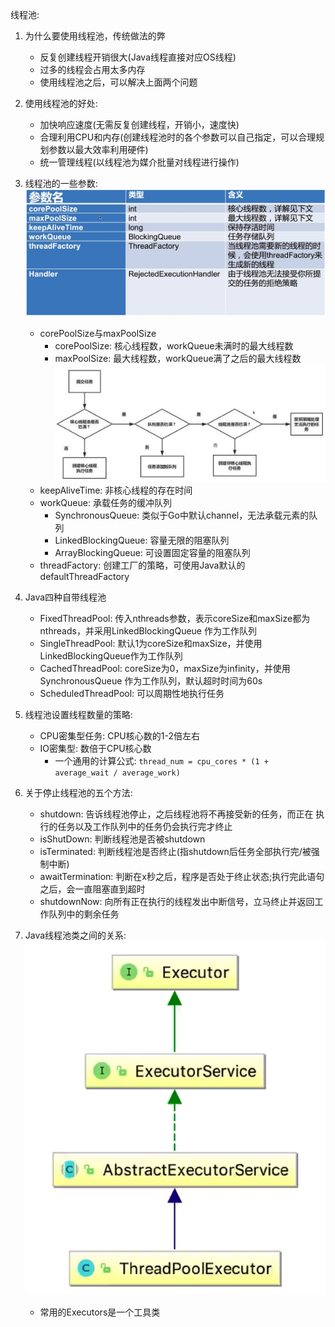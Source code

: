 线程池:
1. 为什么要使用线程池，传统做法的弊
    - 反复创建线程开销很大(Java线程直接对应OS线程)
    - 过多的线程会占用太多内存
    - 使用线程池之后，可以解决上面两个问题
    
2. 使用线程池的好处:
    - 加快响应速度(无需反复创建线程，开销小，速度快)
    - 合理利用CPU和内存(创建线程池时的各个参数可以自己指定，可以合理规划参数以最大效率利用硬件)
    - 统一管理线程(以线程池为媒介批量对线程进行操作)
    
3. 线程池的一些参数:
    ![parameters](../images/parameters.png)
    - corePoolSize与maxPoolSize
        - corePoolSize: 核心线程数，workQueue未满时的最大线程数
        - maxPoolSize: 最大线程数，workQueue满了之后的最大线程数
        ![coreAndMax](../images/processChart.png)
    - keepAliveTime: 非核心线程的存在时间
    - workQueue: 承载任务的缓冲队列
        - SynchronousQueue: 类似于Go中默认channel，无法承载元素的队列
        - LinkedBlockingQueue: 容量无限的阻塞队列
        - ArrayBlockingQueue: 可设置固定容量的阻塞队列
    - threadFactory: 创建工厂的策略，可使用Java默认的defaultThreadFactory
    
4. Java四种自带线程池
    - FixedThreadPool: 传入nthreads参数，表示coreSize和maxSize都为nthreads，并采用LinkedBlockingQueue
    作为工作队列
    - SingleThreadPool: 默认1为coreSize和maxSize，并使用LinkedBlockingQueue作为工作队列
    - CachedThreadPool: coreSize为0，maxSize为infinity，并使用SynchronousQueue
    作为工作队列，默认超时时间为60s
    - ScheduledThreadPool: 可以周期性地执行任务
    
5. 线程池设置线程数量的策略:
    - CPU密集型任务: CPU核心数的1-2倍左右
    - IO密集型: 数倍于CPU核心数
        - 一个通用的计算公式: 
        `thread_num = cpu_cores * (1 + average_wait / average_work)`
    
6. 关于停止线程池的五个方法:
    - shutdown: 告诉线程池停止，之后线程池将不再接受新的任务，而正在
    执行的任务以及工作队列中的任务仍会执行完才终止
    - isShutDown: 判断线程池是否被shutdown
    - isTerminated: 判断线程池是否终止(指shutdown后任务全部执行完/被强制中断)
    - awaitTermination: 判断在x秒之后，程序是否处于终止状态;执行完此语句之后，会一直阻塞直到超时
    - shutdownNow: 向所有正在执行的线程发出中断信号，立马终止并返回工作队列中的剩余任务

7. Java线程池类之间的关系:
    ![classRelation](../images/classRelation.png)
    - 常用的Executors是一个工具类

